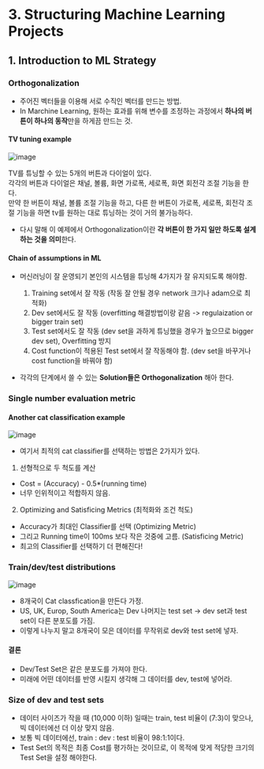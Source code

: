 # 3. Structuring Machine Learning Projects  

## 1. Introduction to ML Strategy  

### Orthogonalization  
- 주어진 벡터들을 이용해 서로 수직인 벡터를 만드는 방법.  
- In Marchine Learning, 원하는 효과를 위해 변수를 조정하는 과정에서 **하나의 버튼이 하나의 동작**만을 하게끔 만드는 것.  

#### TV tuning example
![image](https://user-images.githubusercontent.com/32921115/100571339-42ec1f80-3316-11eb-8368-16a84010a032.png)

TV를 튜닝할 수 있는 5개의 버튼과 다이얼이 있다.  
각각의 버튼과 다이얼은 채널, 볼륨, 화면 가로폭, 세로폭, 화면 회전각 조절 기능을 한다.  
만약 한 버튼이 채널, 볼륨 조절 기능을 하고, 다른 한 버튼이 가로폭, 세로폭, 회전각 조절 기능을 하면 tv를 원하는 대로 튜닝하는 것이 거의 불가능하다.  
- 다시 말해 이 예제에서 Orthogonalization이란 **각 버튼이 한 가지 일만 하도록 설계하는 것을 의미**한다.  
#### Chain of assumptions in ML  
- 머신러닝이 잘 운영되기 본인의 시스템을 튜닝해 4가지가 잘 유지되도록 해야함.  
	1. Training set에서 잘 작동 (작동 잘 안될 경우 network 크기나 adam으로 최적화)  
	2. Dev set에서도 잘 작동 (overfitting 해결방법이랑 같음 -> regulaization or bigger train set)  
	3. Test set에서도 잘 작동 (dev set을 과하게 튜닝했을 경우가 높으므로 bigger dev set), Overfitting 방지  
	4. Cost function이 적용된 Test set에서 잘 작동해야 함. (dev set을 바꾸거나 cost function을 바꿔야 함)  

- 각각의 단계에서 쓸 수 있는 **Solution들은 Orthogonalization** 해아 한다. 

### Single number evaluation metric  

#### Another cat classification example  
![image](https://user-images.githubusercontent.com/32921115/100572476-e9392480-3318-11eb-9289-347ec77e6068.png)
- 여기서 최적의 cat classifier를 선택하는 방법은 2가지가 있다.  
1. 선형적으로 두 척도를 계산   
  - Cost = (Accuracy) - 0.5*(running time)  
  - 너무 인위적이고 적합하지 않음.  
2. Optimizing and Satisficing Metrics (최적화와 조건 척도)  
  - Accuracy가 최대인 Classifier를 선택 (Optimizing Metric)  
  - 그리고 Running time이 100ms 보다 작은 것중에 고름. (Satisficing Metric)  
  - 최고의 Classifier를 선택하기 더 편해진다!


### Train/dev/test distributions  
![image](https://user-images.githubusercontent.com/32921115/100573474-3d450880-331b-11eb-922a-b1fb9426ffa7.png)
- 8개국이 Cat classfication을 만든다 가정.  
- US, UK, Europ, South America는 Dev 나머지는 test set -> dev set과 test set이 다른 분포도를 가짐.  
- 이렇게 나누지 말고 8개국이 모은 데이터를 무작위로 dev와 test set에 넣자.  

#### 결론
- Dev/Test Set은 같은 분포도를 가져야 한다.    
- 미래에 어떤 데이터를 반영 시킬지 생각해 그 데이터를 dev, test에 넣어라.  

### Size of dev and test sets  
- 데이터 사이즈가 작을 때 (10,000 이하) 일때는 train, test 비율이 (7:3)이 맞으나, 빅 데이터에선 더 이상 맞지 않음.  
- 보통 빅 데이터에선, train : dev : test 비율이 98:1:1이다.  
- Test Set의 목적은 최종 Cost를 평가하는 것이므로, 이 목적에 맞게 적당한 크기의 Test Set을 설정 해야한다.
